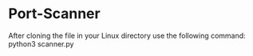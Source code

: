﻿# Port-Scanner
After cloning the file in your Linux directory use the following command: 
python3 scanner.py <ip>
